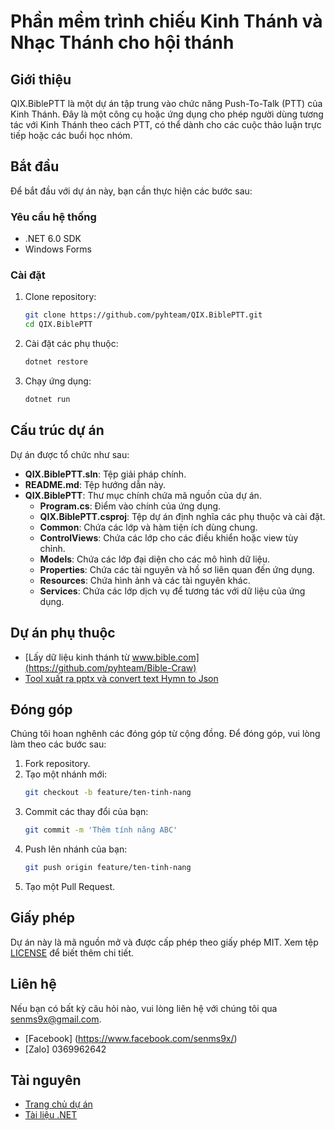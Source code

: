 # Phần mềm trình chiếu Kinh Thánh và Nhạc Thánh cho hội thánh

## Giới thiệu
QIX.BiblePTT là một dự án tập trung vào chức năng Push-To-Talk (PTT) của Kinh Thánh. Đây là một công cụ hoặc ứng dụng cho phép người dùng tương tác với Kinh Thánh theo cách PTT, có thể dành cho các cuộc thảo luận trực tiếp hoặc các buổi học nhóm.

## Bắt đầu
Để bắt đầu với dự án này, bạn cần thực hiện các bước sau:

### Yêu cầu hệ thống
- .NET 6.0 SDK
- Windows Forms

### Cài đặt
1. Clone repository:
    ```sh
    git clone https://github.com/pyhteam/QIX.BiblePTT.git
    cd QIX.BiblePTT
    ```

2. Cài đặt các phụ thuộc:
    ```sh
    dotnet restore
    ```

3. Chạy ứng dụng:
    ```sh
    dotnet run
    ```

## Cấu trúc dự án
Dự án được tổ chức như sau:

- **QIX.BiblePTT.sln**: Tệp giải pháp chính.
- **README.md**: Tệp hướng dẫn này.
- **QIX.BiblePTT**: Thư mục chính chứa mã nguồn của dự án.
  - **Program.cs**: Điểm vào chính của ứng dụng.
  - **QIX.BiblePTT.csproj**: Tệp dự án định nghĩa các phụ thuộc và cài đặt.
  - **Common**: Chứa các lớp và hàm tiện ích dùng chung.
  - **ControlViews**: Chứa các lớp cho các điều khiển hoặc view tùy chỉnh.
  - **Models**: Chứa các lớp đại diện cho các mô hình dữ liệu.
  - **Properties**: Chứa các tài nguyên và hồ sơ liên quan đến ứng dụng.
  - **Resources**: Chứa hình ảnh và các tài nguyên khác.
  - **Services**: Chứa các lớp dịch vụ để tương tác với dữ liệu của ứng dụng.

## Dự án phụ thuộc
- [Lấy dữ liệu kinh thánh từ www.bible.com](https://github.com/pyhteam/Bible-Craw)
- [Tool xuất ra pptx và convert text Hymn to Json](https://github.com/pyhteam/PythonPPTX)     

## Đóng góp
Chúng tôi hoan nghênh các đóng góp từ cộng đồng. Để đóng góp, vui lòng làm theo các bước sau:

1. Fork repository.
2. Tạo một nhánh mới:
    ```sh
    git checkout -b feature/ten-tinh-nang
    ```
3. Commit các thay đổi của bạn:
    ```sh
    git commit -m 'Thêm tính năng ABC'
    ```
4. Push lên nhánh của bạn:
    ```sh
    git push origin feature/ten-tinh-nang
    ```
5. Tạo một Pull Request.

## Giấy phép
Dự án này là mã nguồn mở và được cấp phép theo giấy phép MIT. Xem tệp [LICENSE](LICENSE) để biết thêm chi tiết.

## Liên hệ
Nếu bạn có bất kỳ câu hỏi nào, vui lòng liên hệ với chúng tôi qua [senms9x@gmail.com](mailto:senms9x@gmail.com).
- [Facebook] (https://www.facebook.com/senms9x/)
- [Zalo] 0369962642


## Tài nguyên
- [Trang chủ dự án](https://github.com/pyhteam/QIX.BiblePTT)
- [Tài liệu .NET](https://docs.microsoft.com/en-us/dotnet/)
